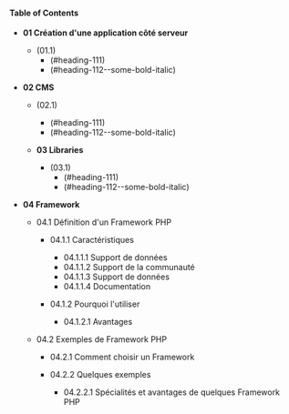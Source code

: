 [TOC levels=1-3]: # "#### Table of Contents"
#### Table of Contents
- **01 Création d'une application côté serveur**
    - (01.1)
        - (#heading-111)
        - (#heading-112--some-bold-italic)
        
        
- **02 CMS**
    - (02.1)
        - (#heading-111)
        - (#heading-112--some-bold-italic)
        
      
        
  - **03 Libraries**
    - (03.1)
        - (#heading-111)
        - (#heading-112--some-bold-italic)
        
        
 - **04 Framework**
 
 
    - 04.1 Définition d'un Framework PHP
    
        - 04.1.1 Caractéristiques 
        
            - 04.1.1.1 Support de données      
            - 04.1.1.2 Support de la communauté          
            - 04.1.1.3 Support de données   
            - 04.1.1.4 Documentation
              
        - 04.1.2 Pourquoi l'utiliser 
        
            - 04.1.2.1 Avantages
            
            
     - 04.2 Exemples de Framework PHP

         - 04.2.1 Comment choisir un Framework
        
        
         - 04.2.2 Quelques exemples 
         
            - 04.2.2.1 Spécialités et avantages de quelques Framework PHP
         
           
    
        
        
        
  
